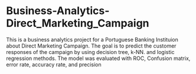 # Business-Analytics-Direct_Marketing_Campaign
This is a business analytics project for a Portuguese Banking Instituion about Direct Marketing Campaign. The goal is to predict the customer responses of the campaign by using decision tree, k-NN. and logistic regression methods. The model was evaluated with ROC, Confusion matrix, error rate, accuracy rate, and precision
